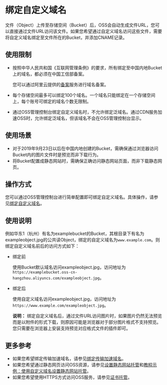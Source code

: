 # 绑定自定义域名

文件（Object）上传至存储空间（Bucket）后，OSS会自动生成文件URL，您可以直接通过文件URL访问该文件。如果您希望通过自定义域名访问这些文件，需要将自定义域名绑定至文件所在的Bucket，并添加CNAME记录。

## 使用限制

-   按照中华人民共和国《互联网管理条例》的要求，所有绑定至中国内地Bucket上的域名，都必须在中国工信部备案。

    您可以通过阿里云提供的[备案]()服务进行域名备案。

-   每个存储空间最多可以绑定100个域名。一个域名只能绑定在一个存储空间上，每个账号可绑定的域名个数无限制。
-   通过OSS管理控制台绑定自定义域名时，不允许绑定泛域名。通过CDN服务加速OSS时，允许绑定泛域名，但该域名不会在OSS管理控制台显示。

## 使用场景

-   对于2019年9月23日以后在中国内地创建的Bucket，需确保通过浏览器访问Bucket内的图片文件时是预览而非下载行为。
-   将Bucket配置成静态网站时，需确保正确访问静态网站页面，而非下载静态网页。

## 操作方式

您可以通过OSS管理控制台进行简单配置即可绑定自定义域名。具体操作，请参见[绑定自定义域名](/intl.zh-CN/控制台用户指南/存储空间管理/管理域名/绑定自定义域名.md)。

## 使用说明

例如华东1（杭州）有名为examplebucket的Bucket，其根目录下有名为exampleobject.jpg的公共读Object，绑定的自定义域名为`www.example.com`。则绑定自定义域名前后的访问方式如下：

-   绑定前

    使用Bucket默认域名访问exampleobject.jpg，访问地址为`https://examplebucket.oss-cn-hangzhou.aliyuncs.com/exampleobject.jpg`。

-   绑定后

    使用自定义域名访问exampleobject.jpg，访问地址为`https://www.example.com/exampleobject.jpg`。

    **说明：** 绑定自定义域名后，通过文件URL访问图片时，如果图片仍然无法预览而是以附件的形式下载，则原因可能是浏览器对于部分图片格式不支持预览。您只需要在浏览器上安装支持预览对应格式文件的插件即可。


## 更多参考

-   如果您希望绑定传输加速域名，请参见[绑定传输加速域名](/intl.zh-CN/控制台用户指南/存储空间管理/管理域名/绑定传输加速域名.md)。
-   如果您希望通过静态网页访问OSS资源，请参见[设置静态网站托管](/intl.zh-CN/控制台用户指南/存储空间管理/基础设置/设置静态网站托管.md)和[教程示例：使用自定义域名设置静态网站托管](/intl.zh-CN/开发指南/静态网站托管/教程示例：使用自定义域名设置静态网站托管.md)。
-   如果您希望使用HTTPS方式访问OSS服务，请参见[证书托管](/intl.zh-CN/控制台用户指南/存储空间管理/管理域名/证书托管.md)。

